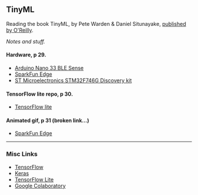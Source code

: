 ## TinyML
Reading the book TinyML, by Pete Warden & Daniel Situnayake, [published by O'Reilly](http://shop.oreilly.com/product/0636920254508.do).

_Notes and stuff._

#### Hardware, p 29.
- [Arduino Nano 33 BLE Sense](https://store.arduino.cc/usa/nano-33-ble-sense-with-headers)
- [SparkFun Edge](https://www.sparkfun.com/products/15170)
- [ST Microelectronics STM32F746G Discovery kit](https://os.mbed.com/platforms/ST-Discovery-F746NG/)

#### TensorFlow lite repo, p 30.
- [TensorFlow lite](https://github.com/tensorflow/tensorflow/tree/master/tensorflow/lite/micro)
#### Animated gif, p 31 (broken link...)
- [SparkFun Edge](https://github.com/tensorflow/tensorflow/blob/master/tensorflow/lite/micro/examples/hello_world/images/animation_on_sparkfun_edge.gif)

---
### Misc Links
- [TensorFlow](http://tensorflow.org)
- [Keras](https://www.tensorflow.org/guide/keras)
- [TensorFlow Lite](https://github.com/tensorflow/tensorflow/tree/master/tensorflow/lite/micro)
- [Google Colaboratory](https://colab.research.google.com/notebooks/intro.ipynb#recent=true)
